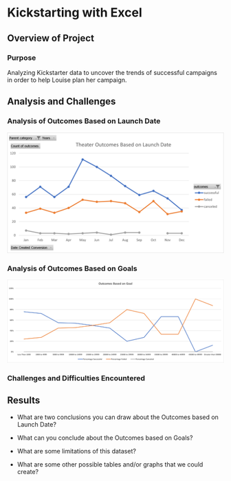 # Kickstarting with Excel

## Overview of Project

### Purpose

Analyzing Kickstarter data to uncover the trends of successful campaigns in order to help Louise plan her campaign. 

## Analysis and Challenges

### Analysis of Outcomes Based on Launch Date

![Theater Outcomes vs Launch](resources/Theater_Outcomes_vs_Launch.png)

### Analysis of Outcomes Based on Goals

![Outcomes vs Goals](resources/Outcomes_vs_Goals.png)

### Challenges and Difficulties Encountered

## Results

- What are two conclusions you can draw about the Outcomes based on Launch Date?

- What can you conclude about the Outcomes based on Goals?

- What are some limitations of this dataset?

- What are some other possible tables and/or graphs that we could create?
